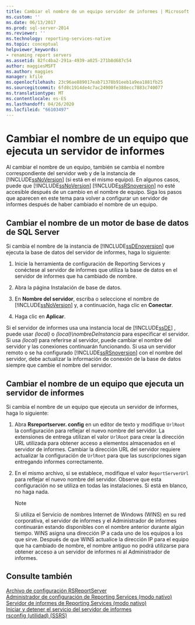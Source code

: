```yaml
---
title: Cambiar el nombre de un equipo servidor de informes | Microsoft Docs
ms.custom: ''
ms.date: 06/13/2017
ms.prod: sql-server-2014
ms.reviewer: ''
ms.technology: reporting-services-native
ms.topic: conceptual
helpviewer_keywords:
- renaming report servers
ms.assetid: 82fc4ba2-291a-4939-a025-271b8d687c54
author: maggiesMSFT
ms.author: maggies
manager: kfile
ms.openlocfilehash: 23c96ae889017eab71378b91eeb1a9ea1881fb25
ms.sourcegitcommit: 6fd8c1914de4c7ac24900fe388ecc7883c740077
ms.translationtype: MT
ms.contentlocale: es-ES
ms.lasthandoff: 04/26/2020
ms.locfileid: "66103497"
---
```

# <a name="rename-a-report-server-computer"></a>Cambiar el nombre de un equipo que ejecuta un servidor de informes
  Al cambiar el nombre de un equipo, también se cambia el nombre correspondiente del servidor web y de la instancia de [!INCLUDE[ssNoVersion](../../includes/ssnoversion-md.md)] (si está en el mismo equipo). En algunos casos, puede que [!INCLUDE[ssNoVersion](../../includes/ssnoversion-md.md)] [!INCLUDE[ssRSnoversion](../../includes/ssrsnoversion-md.md)] no esté accesible después de un cambio en el nombre de equipo. Siga los pasos que aparecen en este tema para volver a configurar un servidor de informes después de haber cambiado el nombre de un equipo.  
  
## <a name="renaming-a-sql-server-database-engine"></a>Cambiar el nombre de un motor de base de datos de SQL Server  
 Si cambia el nombre de la instancia de [!INCLUDE[ssDEnoversion](../../includes/ssdenoversion-md.md)] que ejecuta la base de datos del servidor de informes, haga lo siguiente:  
  
1.  Inicie la herramienta de configuración de Reporting Services y conéctese al servidor de informes que utiliza la base de datos en el servidor de informes que ha cambiado de nombre.  
  
2.  Abra la página Instalación de base de datos.  
  
3.  En **Nombre del servidor**, escriba o seleccione el nombre de [!INCLUDE[ssNoVersion](../../includes/ssnoversion-md.md)] y, a continuación, haga clic en **Conectar**.  
  
4.  Haga clic en **Aplicar**.  
  
 Si el servidor de informes usa una instancia local de [!INCLUDE[ssDE](../../includes/ssde-md.md)] , puede usar *(local)* o *(local)\nombreDeInstancia* para especificar el servidor. Si usa *(local)* para referirse al servidor, puede cambiar el nombre del servidor y las conexiones continuarán funcionando. Si usa un servidor remoto o se ha configurado [!INCLUDE[ssRSnoversion](../../includes/ssrsnoversion-md.md)] con el nombre del servidor, debe actualizar la información de conexión de la base de datos siempre que cambie el nombre del servidor.  
  
## <a name="renaming-a-report-server-computer"></a>Cambiar el nombre de un equipo que ejecuta un servidor de informes  
 Si cambia el nombre de un equipo que ejecuta un servidor de informes, haga lo siguiente:  
  
1.  Abra **Rsreportserver. config** en un editor de texto y modifique `UrlRoot` la configuración para reflejar el nuevo nombre del servidor. La extensiones de entrega utilizan el valor `UrlRoot` para crear la dirección URL utilizada para obtener acceso a elementos almacenados en el servidor de informes. Cambiar la dirección URL del servidor requiere actualizar la configuración de `UrlRoot` para que las suscripciones sigan entregando informes correctamente.  
  
2.  En el mismo archivo, si se establece, modifique el valor `ReportServerUrl` para reflejar el nuevo nombre del servidor. Observe que esta configuración no se utiliza en todas las instalaciones. Si está en blanco, no haga nada.  
  
    > [!NOTE]  
    >  Si utiliza el Servicio de nombres Internet de Windows (WINS) en su red corporativa, el servidor de informes y el Administrador de informes continuarán estando disponibles con el nombre anterior durante algún tiempo. WINS asigna una dirección IP a cada uno de los equipos a los que sirve. Después de que WINS actualice la dirección IP para el equipo que ha cambiado de nombre, el nombre antiguo no podrá utilizarse para obtener acceso a un servidor de informes ni al Administrador de informes.  
  
## <a name="see-also"></a>Consulte también  
 [Archivo de configuración RSReportServer](rsreportserver-config-configuration-file.md)   
 [Administrador de configuración de Reporting Services &#40;modo nativo&#41;](../../sql-server/install/reporting-services-configuration-manager-native-mode.md)   
 [Servidor de informes de Reporting Services &#40;modo nativo&#41;](reporting-services-report-server-native-mode.md)   
 [Iniciar y detener el servicio del servidor de informes](start-and-stop-the-report-server-service.md)   
 [rsconfig (utilidad) &#40;SSRS&#41;](../tools/rsconfig-utility-ssrs.md)  
  
  
